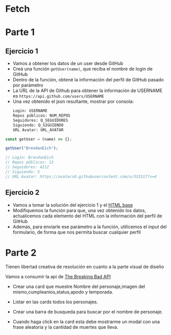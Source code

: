 # Fetch

# Parte 1

## **Ejercicio 1**

- Vamos a obtener los datos de un user desde GitHub
- Creá una función `getUser(name)`, que reciba el nombre de login de GitHub
- Dentro de la función, obtené la información del perfil de GitHub pasado por parámetro
- La URL de la API de Github para obtener la información de USERNAME es `https://api.github.com/users/USERNAME`
- Una vez obtenido el json resultante, mostrar por consola:
  ```bash
  Login: USERNAME
  Repos públicos: NUM_REPOS
  Seguidores: Q_SEGUIDORES
  Siguiendo: Q_SIGUIENDO
  URL Avatar: URL_AVATAR
  ```

```js
const getUser = (name) => {};

getUser("BrendanEich");

// Login: BrendanEich
// Repos públicos: 13
// Seguidores: 4212
// Siguiendo: 5
// URL Avatar: https://avatars0.githubusercontent.com/u/313317?v=4
```

## **Ejercicio 2**

- Vamos a tomar la solución del ejercicio 1 y el [HTML base](./ej_02/index.html)
- Modifiquemos la función para que, una vez obtenido los datos, actualicemos cada elemento del HTML con la información del perfil de GitHub
- Además, para enviarle ese parámetro a la función, utilicemos el input del formulario, de forma que nos permita buscar cualquier perfil

# Parte 2

Tienen libertad creativa de resolución en cuanto a la parte visual de diseño

Vamos a consumir la api de [The Breaking Bad API](https://breakingbadapi.com/)

- Crear una card que muestre Nombre del personaje,imagen del mismo,cumpleanios,status,apodo y temporada.

- Listar en las cards todos los personajes.

- Crear una barra de busqueda para buscar por el nombre de personaje.

- Cuando haga click en la card esta debe mostrarme un modal con una frase aleatoria y la cantidad de muertes que lleva.
